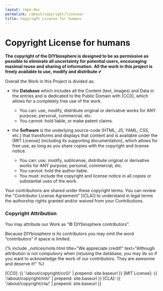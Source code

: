 ```yaml
---
layout: repo-doc
permalink: /about/copyright/license/
title: Copyright License for humans
---
```


# Copyright License for humans
**The copyright of the DIYbiosphere is designed to be as permissive as possible to eliminate all uncertainty for potential users, encouraging maximal reuse and sharing of information.**
**All the work in this project is freely available to use, modify and distribute**   :two_hearts:

Overall the Work in this Project is divided as:

- the **Database** which includes all the Content (text, images) and Data in the entries and is dedicated to the Public Domain with [CC0], which allows for a completely free use of the work.
    - You can: use, modify, distribute original or derivative works for ANY purpose; personal, commercial, etc.
    - You cannot: hold liable, or make patent claims.

- the **Software** is the underlying source-code (HTML, JS, YAML, CSS, etc.) that transforms and displays that content and is available under the [MIT License] (including its supporting documentation), which allows for free use, as long as you share copies with the copyright and license notice.
    - You can: use, modify, sublicense, distribute original or derivative works for ANY purpose; personal, commercial, etc.
    - You cannot: hold the author liable.
    - You must: include the copyright and license notice in all copies or substantial uses of the work.


Your contributions are shared under these copyright terms. You can review the "Contributor License Agreement" [(CLA)] to understand in legal terms the authorship rights granted and/or waived from your Contributions.


### Copyright Attribution
You may attribute our Work as “© DIYbiosphere contributors”.

Because DIYbiosphere _is_ its contributors you may omit the word “contributors” if space is limited.

{% include _notices/note.html title="We appreciate credit!" text="Although attribution is not compulsory when (re)using the database, you may do so if you want to acknowledge the work of our contributors. They are awesome and deserve it!" %}

[CC0]: {{ '/about/copyright/cc0/' | prepend: site.baseurl }}
[MIT License]: {{ '/about/copyright/mit/' | prepend: site.baseurl }}
[CLA]: {{ '/about/copyright/cla/' | prepend: site.baseurl }}
